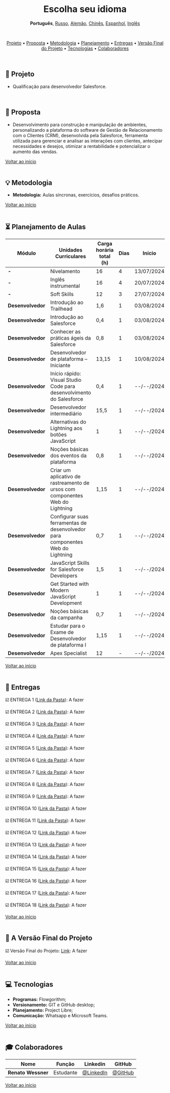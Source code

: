 <br>

<h1 align="center">
  <a id="escolha-seu-idioma">Escolha seu idioma</a>
</h1>
<p align="center">
    <strong>Português</strong>, 
    <a href="https://github.com/renato-wessmer/FAT/blob/main/salesforce_developer/README_Russian.md">Russo</a>, 
    <a href="https://github.com/renato-wessmer/FAT/blob/main/salesforce_developer/README_German.md">Alemão</a>, 
    <a href="https://github.com/renato-wessmer/FAT/blob/main/salesforce_developer/README_Chinese.md">Chinês</a>, 
    <a href="https://github.com/renato-wessmer/FAT/blob/main/salesforce_developer/README_Spanish.md">Espanhol</a>, 
    <a href="https://github.com/renato-wessmer/FAT/blob/main/salesforce_developer/README_English.md">Inglês</a>
</p>

<br>

<p align="center">
  <a href ="#rocket-projeto">Projeto</a>  •
  <a href ="#dart-proposta">Proposta</a>  •
  <a href ="#bulb-metodologia">Metodologia</a>  •
  <a href ="#hourglass_flowing_sand-planejamento-de-aulas">Planejamento</a>  •
  <a href ="#calendar-entregas">Entregas</a>  •
  <a href ="#camera_flash-a-versão-final-do-projeto">Versão Final do Projeto</a>  •
  <a href ="#computer-tecnologias">Tecnologias</a>  •
  <a href ="#mortar_board-colaboradores">Colaboradores</a>
</p>

<br>

## :rocket: Projeto

* Qualificação para desenvolvedor Salesforce.
<br>

## :dart: Proposta

* Desenvolvimento para construção e manipulação de ambientes, personalizando a plataforma do software de Gestão de Relacionamento com o Clientes (CRM), desenvolvida pela Salesforce, ferramenta utilizada para gerenciar e analisar as interações com clientes, antecipar necessidades e desejos, otimizar a rentabilidade e potencializar o aumento das vendas.

<a href ="#escolha-seu-idioma">Voltar ao início</a>  
<br>

## :bulb: Metodologia 

* **Metodologia:** Aulas síncronas, exercícios, desafios práticos.

<a href ="#escolha-seu-idioma">Voltar ao início</a>  
<br> 

## :hourglass_flowing_sand: Planejamento de Aulas
      
|Módulo|Unidades Curriculares|Carga horária total (h)|Dias|Início|Término|
|--------|--------|--------|--------|--------|--------|
|**-**|Nivelamento|16|4|13/07/2024|03/08/2024|
|**-**|Inglês instrumental|16|4|20/07/2024|19/10/2024|
|**-**|Soft Skills|12|3|27/07/2024|26/10/2024|
|**Desenvolvedor**|Introdução ao Trailhead|1,6|1|03/08/2024|03/08/2024|
|**Desenvolvedor**|Introdução ao Salesforce|0,4|1|03/08/2024|03/08/2024|
|**Desenvolvedor**|Conhecer as práticas ágeis da Salesforce|0,8|1|03/08/2024|03/08/2024|
|**Desenvolvedor**|Desenvolvedor de plataforma – Iniciante|13,15|1|10/08/2024|10/08/2024|
|**Desenvolvedor**|Início rápido: Visual Studio Code para desenvolvimento do Salesforce|0,4|1|--/--/2024|--/--/2024|
|**Desenvolvedor**|Desenvolvedor intermediário|15,5|1|--/--/2024|--/--/2024|
|**Desenvolvedor**|Alternativas do Lightning aos botões JavaScript|1|1|--/--/2024|--/--/2024|
|**Desenvolvedor**|Noções básicas dos eventos da plataforma|0,8|1|--/--/2024|--/--/2024|
|**Desenvolvedor**|Criar um aplicativo de rastreamento de ursos com componentes Web do Lightning|1,15|1|--/--/2024|--/--/2024|
|**Desenvolvedor**|Configurar suas ferramentas de desenvolvedor para componentes Web do Lightning|0,7|1|--/--/2024|--/--/2024|
|**Desenvolvedor**|JavaScript Skills for Salesforce Developers|1,5|1|--/--/2024|--/--/2024|
|**Desenvolvedor**|Get Started with Modern JavaScript Development|1|1|--/--/2024|--/--/2024|
|**Desenvolvedor**|Noções básicas da campanha|0,7|1|--/--/2024|--/--/2024|
|**Desenvolvedor**|Estudar para o Exame de Desenvolvedor de plataforma I|1,15|1|--/--/2024|--/--/2024|
|**Desenvolvedor**|Apex Specialist|12|-|--/--/2024|--/--/2024|

<a href ="#escolha-seu-idioma">Voltar ao início</a>  
<br>

## :calendar: Entregas 

☑️ ENTREGA 1 ([Link da Pasta](https://github.com/renato-wessmer/FAT/tree/main/salesforce_developer/bases/knowledge_leveling)): A fazer<!-- Concluído : heavy_check_mark-->

☑️ ENTREGA 2 ([Link da Pasta](https://github.com/renato-wessmer/FAT/tree/main/salesforce_developer/bases/instrumental_english)): A fazer<!-- Concluído : heavy_check_mark-->

☑️ ENTREGA 3 ([Link da Pasta](https://github.com/renato-wessmer/FAT/tree/main/salesforce_developer/bases/soft_skills)): A fazer<!-- Concluído : heavy_check_mark-->

☑️ ENTREGA 4 ([Link da Pasta](https://github.com/renato-wessmer/FAT/tree/main/salesforce_developer/salesforce_developer_trails/get_started_with_trailhead)): A fazer<!-- Concluído : heavy_check_mark-->

☑️ ENTREGA 5 ([Link da Pasta](https://github.com/renato-wessmer/FAT/tree/main/salesforce_developer/salesforce_developer_trails/get_to_know_salesforce)): A fazer<!-- Concluído : heavy_check_mark-->

☑️ ENTREGA 6 ([Link da Pasta](https://github.com/renato-wessmer/FAT/tree/main/salesforce_developer/salesforce_developer_trails/learn_salesforce_agile_practices)): A fazer<!-- Concluído : heavy_check_mark-->

☑️ ENTREGA 7 ([Link da Pasta](https://github.com/renato-wessmer/FAT/tree/main/salesforce_developer/salesforce_developer_trails/platform_developer_beginner)): A fazer<!-- Concluído : heavy_check_mark-->

☑️ ENTREGA 8 ([Link da Pasta](https://github.com/renato-wessmer/FAT/tree/main/salesforce_developer/salesforce_developer_trails/quick_start_visual_studio_code_for_salesforce_development)): A fazer<!-- Concluído : heavy_check_mark-->

☑️ ENTREGA 9 ([Link da Pasta](https://github.com/renato-wessmer/FAT/tree/main/salesforce_developer/salesforce_developer_trails/developer_intermediate)): A fazer<!-- Concluído : heavy_check_mark-->

☑️ ENTREGA 10 ([Link da Pasta](https://github.com/renato-wessmer/FAT/tree/main/salesforce_developer/salesforce_developer_trails/lightning_alternatives_to_javascript_buttons)): A fazer<!-- Concluído : heavy_check_mark-->

☑️ ENTREGA 11 ([Link da Pasta](https://github.com/renato-wessmer/FAT/tree/main/salesforce_developer/salesforce_developer_trails/platform_events_basics)): A fazer<!-- Concluído : heavy_check_mark-->

☑️ ENTREGA 12 ([Link da Pasta](https://github.com/renato-wessmer/FAT/tree/main/salesforce_developer/salesforce_developer_trails/build_a_bear_tracking_app_with_lightning_web_components)): A fazer<!-- Concluído : heavy_check_mark-->

☑️ ENTREGA 13 ([Link da Pasta](https://github.com/renato-wessmer/FAT/tree/main/salesforce_developer/salesforce_developer_trails/set_up_your_lightning_web_components_developer_tools)): A fazer<!-- Concluído : heavy_check_mark-->

☑️ ENTREGA 14 ([Link da Pasta](https://github.com/renato-wessmer/FAT/tree/main/salesforce_developer/salesforce_developer_trails/javascript_skills_for_salesforce_developers)): A fazer<!-- Concluído : heavy_check_mark-->

☑️ ENTREGA 15 ([Link da Pasta](https://github.com/renato-wessmer/FAT/tree/main/salesforce_developer/salesforce_developer_trails/get_started_with_modern_javascript_development)): A fazer<!-- Concluído : heavy_check_mark-->

☑️ ENTREGA 16 ([Link da Pasta](https://github.com/renato-wessmer/FAT/tree/main/salesforce_developer/salesforce_developer_trails/campaign_basics)): A fazer<!-- Concluído : heavy_check_mark-->

☑️ ENTREGA 17 ([Link da Pasta](https://github.com/renato-wessmer/FAT/tree/main/salesforce_developer/salesforce_developer_trails/study_for_the_platform_developer_i_exam)): A fazer<!-- Concluído : heavy_check_mark-->

☑️ ENTREGA 18 ([Link da Pasta](https://github.com/renato-wessmer/FAT/tree/main/salesforce_developer/salesforce_developer_trails/apex_specialist)): A fazer<!-- Concluído : heavy_check_mark-->

<a href ="#escolha-seu-idioma">Voltar ao início</a>  
<br>

## :camera_flash: A Versão Final do Projeto

☑️ Versão Final do Projeto: [Link](https://): A fazer<!-- Concluído : heavy_check_mark-->

<a href ="#escolha-seu-idioma">Voltar ao início</a>  
<br> 

## :computer: Tecnologias

* **Programas:** Flowgorithm;
* **Versionamento:** GIT e GitHub desktop;           
* **Planejamento:** Project Libre;
* **Comunicação:** Whatsapp e Microsoft Teams.

<a href ="#escolha-seu-idioma">Voltar ao início</a>  
<br>    
      
## :mortar_board: Colaboradores

|Nome|Função|Linkedin|GitHub|
| -------- |-------- |-------- |-------- |
|**Renato Wessner**|Estudante| [@LinkedIn](https://www.linkedin.com/in/renato-wessmer-dev-gpti/)|[@GitHub](https://github.com/renato-wessmer)|

<a href ="#escolha-seu-idioma">Voltar ao início</a>  
<br>

 